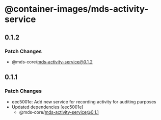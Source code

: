 # @container-images/mds-activity-service

## 0.1.2

### Patch Changes

- @mds-core/mds-activity-service@0.1.2

## 0.1.1

### Patch Changes

- eec5001e: Add new service for recording activity for auditing purposes
- Updated dependencies [eec5001e]
  - @mds-core/mds-activity-service@0.1.1
